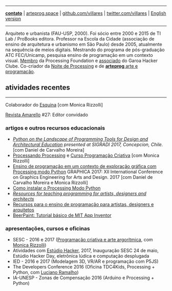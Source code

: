 ----

[**contato**](http://contato.lugaralgum.com)
 | [arteprog.space](http://arteprog.space)
 | [github.com/villares](http://github.com/villares)
 | [twitter.com/villares](http://twitter.com/villares)
 | [English version](http://villares.github.io/README-EN)

----

Arquiteto e urbanista (FAU-USP, 2000). Foi sócio entre 2000 e 2015 de TI Lab / ProBooks editora. Professor na Escola da Cidade (associação de ensino de arquitetura e urbanismo em São Paulo) desde 2005, atualmente na sequência de meios digitais. Mestrando do programa de pós-graduação ATC FEC/Unicamp, pesquisa ensino de programação em um contexto visual. [Membro](https://processingfoundation.org/members) da Processing Foundation e [associado](http://villares.garoa.club) do Garoa Hacker Clube. Co-criador da [Noite de Processing](https://garoa.net.br/wiki/Noite_de_Processing) e de [**arteprog** arte e programação](http://arteprog.space).

## atividades recentes

----

 Colaborador do [Esquina](http://www.esquina.net.br/author/alexandre-vilares/) [com Monica Rizzolli]

 [Revista Amarello](http://www.amarello.com.br) #27: Editor convidado

### artigos e outros recursos educacionais

- *[Python on the Landscape of Programming Tools for Design and Architectural Education](https://villares.github.io/mestrado/VILLARES_MOREIRA_SIGRADI_2017) presented at SIGRADI 2017, Concepcíon, Chile.* [com Daniel de Carvalho Moreira]
- [Processando Processing](http://arteprog.space/Processando-Processing) e [Curso Programação Criativa](http://arteprog.space/programacao-criativa) [com Monica Rizzolli]
- [Ensino de programação em um contexto de exploração gráfica com Processing modo Python](https://villares.github.io/mestrado/VILLARES_MOREIRA_GOMES_GRAPHICA_2017) GRAPHICA 2017: XII International Conference on Graphics Engineering for Arts and Design. 2017
  [com Daniel de Carvalho Moreira e Monica Rizzolli]
- [Como instalar o Processing Modo Python](https://villares.github.io/como-instalar-o-processing-modo-python/) 
- *[Resources for teaching programming for artists, designers and architects](https://villares.github.io/Resources-for-teaching-programming/)*
- [Recursos para o ensino de programação para artistas, designers e arquitetos](https://villares.github.io/Recursos-para-o-ensino-de-programacao) 
- [BeerPaint: Tutorial básico de MIT App Inventor](https://gumroad.com/l/kXiHW)



### apresentações, cursos e oficinas

- SESC - 2016 e 2017 ([Programação criativa e arte argorítmica](http://arteprog.space/programacao-criativa), com [Monica Rizzolli](https://github.com/monicarizzolli))
- Atividades com [Estúdio Hacker](estudiohacker.io), 2017, Inauguração SESC 24 de maio, Estúdio Hacker Day, eletrônica lúdica e computação desplugada
- IED - 2016 e 2017 (Modelagem 3D, VR/AR e programação com P5JS)
- The Developers Conference 2016 (Oficina TDC4Kids, Processing + Python, com [Luciano Ramalho](https://github.com/ramalho))
- IA-UNESP - Zonas de Compensação 2016 (Arduino e Processing + Python)
